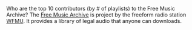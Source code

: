 Who are the top 10 contributors (by # of playlists) to the Free Music Archive?
The <a href="http://freemusicarchive.org/">Free Music Archive</a> is project by the freeform radio station <a href="http://wfmu.org">WFMU</a>. It provides a library of legal audio that anyone can downloads. 



